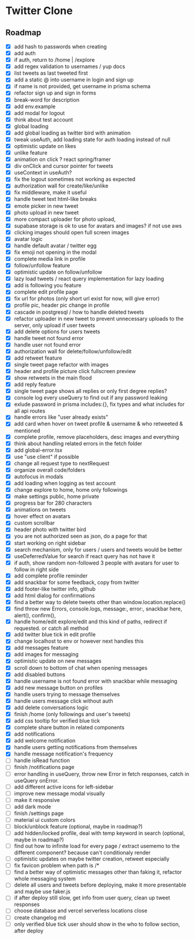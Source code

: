 # Twitter Clone

## Roadmap

-   [x] add hash to passwords when creating
-   [x] add auth
-   [x] if auth, return to /home | /explore
-   [x] add regex validation to usernames / yup docs
-   [x] list tweets as last tweeted first
-   [x] add a static @ into username in login and sign up
-   [x] if name is not provided, get username in prisma schema
-   [x] refactor sign up and sign in forms
-   [x] break-word for description
-   [x] add env.example
-   [x] add modal for logout
-   [x] think about test account
-   [x] global loading
-   [x] add global loading as twitter bird with animation
-   [x] tweak useAuth, add loading state for auth loading instead of null
-   [x] optimistic update on likes
-   [x] unlike feature
-   [x] animation on click ? react spring/framer
-   [x] div onClick and cursor pointer for tweets
-   [x] useContext in useAuth?
-   [x] fix the logout sometimes not working as expected
-   [x] authorization wall for create/like/unlike
-   [x] fix middleware, make it useful
-   [x] handle tweet text html-like breaks
-   [x] emote picker in new tweet
-   [x] photo upload in new tweet
-   [x] more compact uploader for photo upload,
-   [x] supabase storage is ok to use for avatars and images? if not use aws
-   [x] clicking images should open full screen images
-   [x] avatar logic
-   [x] handle default avatar / twitter egg
-   [x] fix emoji not opening in the modal
-   [x] complete media link in profile
-   [x] follow/unfollow feature
-   [x] optimistic update on follow/unfollow
-   [x] lazy load tweets / react query implementation for lazy loading
-   [x] add is following you feature
-   [x] complete edit profile page
-   [x] fix url for photos (only short url exist for now, will give error)
-   [x] profile pic, header pic change in profile
-   [x] cascade in postgresql / how to handle deleted tweets
-   [x] refactor uploader in new tweet to prevent unnecessary uploads to the server, only upload if user tweets
-   [x] add delete options for users tweets
-   [x] handle tweet not found error
-   [x] handle user not found error
-   [x] authorization wall for delete/follow/unfollow/edit
-   [x] add retweet feature
-   [x] single tweet page refactor with images
-   [x] header and profile picture click fullscreen preview
-   [x] show retweets in the main flood
-   [x] add reply feature
-   [x] single tweet page shows all replies or only first degree replies?
-   [x] console log every useQuery to find out if any password leaking
-   [x] exlude password in prisma includes:{}, fix types and what includes for all api routes
-   [x] handle errors like "user already exists"
-   [x] add card when hover on tweet profile & username & who retweeted & mentioned
-   [x] complete profile, remove placeholders, desc images and everything
-   [x] think about handling related errors in the fetch folder
-   [x] add global-error.tsx
-   [x] use "use client" if possible
-   [x] change all request type to nextRequest
-   [x] organize overall code/folders
-   [x] autofocus in modals
-   [x] add loading when logging as test account
-   [x] change explore to home, home only followings
-   [x] make settings public, home private
-   [x] progress bar for 280 characters
-   [x] animations on tweets
-   [x] hover effect on avatars
-   [x] custom scrollbar
-   [x] header photo with twitter bird
-   [x] you are not authorized seen as json, do a page for that
-   [x] start working on right sidebar
-   [x] search mechanism, only for users / users and tweets would be better
-   [x] useDeferredValue for search if react query has not have it
-   [x] if auth, show random non-followed 3 people with avatars for user to follow in right side
-   [x] add complete profile reminder
-   [x] add snackbar for some feedback, copy from twitter
-   [x] add footer-like twitter info, github
-   [x] add html dialog for confirmations
-   [x] find a better way to delete tweets other than window.location.replace()
-   [x] find throw new Errors, console.logs, message:, error:, snackbar here, alert(), confirm(),
-   [x] handle home/edit explore/edit and this kind of paths, redirect if requested. or catch all method
-   [x] add twitter blue tick in edit profile
-   [x] change localhost to env or however next handles this
-   [x] add messages feature
-   [x] add images for messaging
-   [x] optimistic update on new messages
-   [x] scroll down to bottom of chat when opening messages
-   [x] add disabled buttons
-   [x] handle username is not found error with snackbar while messaging
-   [x] add new message button on profiles
-   [x] handle users trying to message themselves
-   [x] handle users message click without auth
-   [x] add delete conversations logic
-   [x] finish /home (only followings and user's tweets)
-   [x] add css tooltip for verified blue tick
-   [x] complete share button in related components
-   [x] add notifications
-   [x] add welcome notification
-   [x] handle users getting notifications from themselves
-   [x] handle message notification's frequency
-   [ ] handle isRead function
-   [ ] finish /notifications page
-   [ ] error handling in useQuery, throw new Error in fetch responses, catch in useQuery onError.
-   [ ] add different active icons for left-sidebar
-   [ ] improve new message modal visually
-   [ ] make it responsive
-   [ ] add dark mode
-   [ ] finish /settings page
-   [ ] material ui custom colors
-   [ ] block/unblock feature (optional, maybe in roadmap?)
-   [ ] add hidden/locked profile, deal with temp keyword in search (optional, maybe in roadmap?)
-   [ ] find out how to infinite load for every page / extract usememo to the different component? because can't conditionaly render
-   [ ] optimistic updates on maybe twitter creation, retweet especially
-   [ ] fix favicon problem when path is /\*
-   [ ] find a better way of optimistic messages other than faking it, refactor whole messaging system
-   [ ] delete all users and tweets before deploying, make it more presentable and maybe use faker.js
-   [ ] if after deploy still slow, get info from user query, clean up tweet responses
-   [ ] choose database and vercel serverless locations close
-   [ ] create changelog md
-   [ ] only verified blue tick user should show in the who to follow section, after deploy
